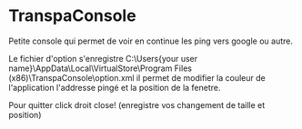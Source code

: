 # TranspaConsole

Petite console qui permet de voir en continue les ping vers google ou autre.

Le fichier d'option s'enregistre C:\Users\{your user name}\AppData\Local\VirtualStore\Program Files (x86)\TranspaConsole\option.xml
il permet de modifier la couleur de l'application l'addresse pingé et la position de la fenetre.

Pour quitter click droit close! (enregistre vos changement de taille et position)
